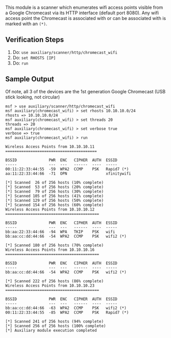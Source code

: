 This module is a scanner which enumerates wifi access points visible from a Google Chromecast via its HTTP interface (default port 8080).  Any wifi access point the Chromecast is associated with or can be associated with is marked with an `(*)`.

## Verification Steps

1. Do: ```use auxiliary/scanner/http/chromecast_wifi```
2. Do: ```set RHOSTS [IP]```
3. Do: ```run```

## Sample Output

Of note, all 3 of the devices are the 1st generation Google Chromecast (USB stick looking, not circular)

```
msf > use auxiliary/scanner/http/chromecast_wifi 
msf auxiliary(chromecast_wifi) > set rhosts 10.10.10.0/24
rhosts => 10.10.10.0/24
msf auxiliary(chromecast_wifi) > set threads 20
threads => 20
msf auxiliary(chromecast_wifi) > set verbose true
verbose => true
msf auxiliary(chromecast_wifi) > run

Wireless Access Points from 10.10.10.11
========================================

BSSID              PWR  ENC   CIPHER  AUTH  ESSID
-----              ---  ---   ------  ----  -----
00:11:22:33:44:55  -59  WPA2  CCMP    PSK   Rapid7 (*)
aa:11:22:33:44:66  -71  OPN                 xfinitywifi

[*] Scanned  26 of 256 hosts (10% complete)
[*] Scanned  53 of 256 hosts (20% complete)
[*] Scanned  79 of 256 hosts (30% complete)
[*] Scanned 105 of 256 hosts (41% complete)
[*] Scanned 129 of 256 hosts (50% complete)
[*] Scanned 154 of 256 hosts (60% complete)
Wireless Access Points from 10.10.10.12
=========================================

BSSID              PWR  ENC   CIPHER  AUTH  ESSID
-----              ---  ---   ------  ----  -----
bb:aa:22:33:44:66  -94  WPA   TKIP    PSK   wifi
bb:aa:cc:dd:44:66  -54  WPA2  CCMP    PSK   wifi2 (*)

[*] Scanned 180 of 256 hosts (70% complete)
Wireless Access Points from 10.10.10.16
=========================================

BSSID              PWR  ENC   CIPHER  AUTH  ESSID
-----              ---  ---   ------  ----  -----
bb:aa:cc:dd:44:66  -54  WPA2  CCMP    PSK   wifi2 (*)

[*] Scanned 222 of 256 hosts (86% complete)
Wireless Access Points from 10.10.10.23
=========================================

BSSID              PWR  ENC   CIPHER  AUTH  ESSID
-----              ---  ---   ------  ----  -----
bb:aa:cc:dd:44:66  -63  WPA2  CCMP    PSK   wifi2 (*)
00:11:22:33:44:55  -85  WPA2  CCMP    PSK   Rapid7 (*)

[*] Scanned 241 of 256 hosts (94% complete)
[*] Scanned 256 of 256 hosts (100% complete)
[*] Auxiliary module execution completed
```
